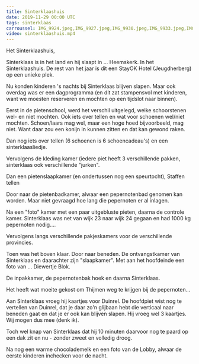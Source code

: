 ```yaml
---
title: Sinterklaashuis
date: 2019-11-29 00:00 UTC
tags: sinterklaas
carroussel: IMG_9924.jpeg,IMG_9927.jpeg,IMG_9930.jpeg,IMG_9933.jpeg,IMG_9936.jpeg,IMG_9939.jpeg,IMG_9944.jpeg,IMG_9951.jpeg,IMG_9955.jpeg,IMG_9962.jpeg,IMG_9966.jpeg,IMG_9969.jpeg,IMG_9928.jpeg,IMG_9931.jpeg,IMG_9934.jpeg,IMG_9937.jpeg,IMG_9941.jpeg,IMG_9949.jpeg,IMG_9952.jpeg,IMG_9956.jpeg,IMG_9964.jpeg,IMG_9967.jpeg,IMG_9970.jpeg,IMG_9929.jpeg,IMG_9932.jpeg,IMG_9935.jpeg,IMG_9938.jpeg,IMG_9942.jpeg,IMG_9950.jpeg,IMG_9954.jpeg,IMG_9957.jpeg,IMG_9965.jpeg,IMG_9968.jpeg
video: sinterklaashuis.mp4
---
```

Het Sinterklaashuis,

Sinterklaas is in het land en hij slaapt in ... Heemskerk. In het Sinterklaashuis. De rest van het jaar is dit een StayOK Hotel (Jeugdherberg) op een unieke plek.

Nu konden kinderen 's nachts bij Sinterklaas blijven slapen. Maar ook overdag was er een dagprogramma (en dit zat stampensvol met kinderen, want we moesten reserveren en mochten op een tijdslot naar binnen).

Eerst in de pietenschool, werd het verschil uitgelegd, welke schoorstenen wel- en niet mochten. Ook iets over tellen en wat voor schoenen wel/niet mochten. Schoen/laars mag wel, maar een hoge hoed bijvoorbeeld, mag niet. Want daar zou een konijn in kunnen zitten en dat kan gewond raken.

Dan nog iets over tellen (6 schoenen is 6 schoencadeau's) en een sinterklaasliedje.

Vervolgens de kleding kamer (iedere piet heeft 3 verschillende pakken, sinterklaas ook verschillende "jurken".

Dan een pietenslaapkamer (en ondertussen nog een speurtocht), Staffen tellen

Door naar de pietenbadkamer, alwaar een pepernotenbad genomen kan worden. Maar niet gevraagd hoe lang die pepernoten er al inlagen.

Na een "foto" kamer met een paar uitgebluste pieten, daarna de controle kamer. Sinterklaas was net van wijk 23 naar wijk 24 gegaan en had 1000 kg pepernoten nodig....

Vervolgens langs verschillende pakjeskamers voor de verschillende provincies.

Toen was het boven klaar. Door naar beneden. De ontvangstkamer van Sinterklaas en daarachter zijn "slaapkamer". Met aan het hoofdeinde een foto van ... Diewertje Blok. 

De inpakkamer, de pepernotenbak hoek en daarna Sinterklaas.

Het heeft wat moeite gekost om Thijmen weg te krijgen bij de pepernoten...

Aan Sinterklaas vroeg hij kaartjes voor Duinrel. De hoofdpiet wist nog te vertellen van Duinrel, dat je daar zo'n glijbaan hebt die verticaal naar beneden gaat en dat je er ook kan blijven slapen. Hij vroeg wel 3 kaartjes. Wij mogen dus mee (denk ik).

Toch wel knap van Sinterklaas dat hij 10 minuten daarvoor nog te paard op een dak zit en nu - zonder zweet en volledig droog.

Na nog een warme chocolademelk en een foto van de Lobby, alwaar de eerste kinderen inchecken voor de nacht.



